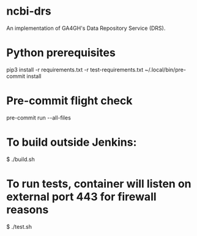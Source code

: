 # ncbi-drs

An implementation of GA4GH's Data Repository Service (DRS).

# Python prerequisites
pip3 install -r requirements.txt -r test-requirements.txt
~/.local/bin/pre-commit install

# Pre-commit flight check
pre-commit run --all-files

# To build outside Jenkins:
$ ./build.sh

# To run tests, container will listen on external port 443 for firewall reasons
$ ./test.sh
